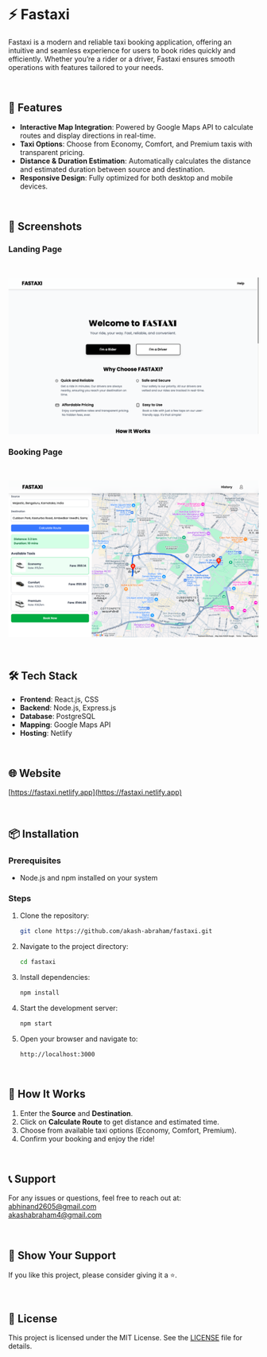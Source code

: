 # ⚡️ Fastaxi

Fastaxi is a modern and reliable taxi booking application, offering an intuitive and seamless experience for users to book rides quickly and efficiently. Whether you’re a rider or a driver, Fastaxi ensures smooth operations with features tailored to your needs.

<br/>

## 🚀 Features

- **Interactive Map Integration**: Powered by Google Maps API to calculate routes and display directions in real-time.
- **Taxi Options**: Choose from Economy, Comfort, and Premium taxis with transparent pricing.
- **Distance & Duration Estimation**: Automatically calculates the distance and estimated duration between source and destination.
- **Responsive Design**: Fully optimized for both desktop and mobile devices.
<br/>

## 📸 Screenshots

### Landing Page
<br/>
<p align="center">
   <img src="./client/assets/landingpage.png" alt="Fastaxi Landing Page" width="800">
</p>

### Booking Page
<br/>
<p align="center">
   <img src="./client/assets/booking.png" alt="Fastaxi Booking Page" width="800">
</p>

<br/>

## 🛠 Tech Stack

- **Frontend**: React.js, CSS
- **Backend**: Node.js, Express.js
- **Database**: PostgreSQL
- **Mapping**: Google Maps API
- **Hosting**: Netlify

<br/>

## 🌐 Website

[https://fastaxi.netlify.app](https://fastaxi.netlify.app)

<br/>

## 📦 Installation

### Prerequisites
- Node.js and npm installed on your system

### Steps
1. Clone the repository:
   ```bash
   git clone https://github.com/akash-abraham/fastaxi.git
   ```
2. Navigate to the project directory:
   ```bash
   cd fastaxi
   ```
3. Install dependencies:
   ```bash
   npm install
   ```
4. Start the development server:
   ```bash
   npm start
   ```
5. Open your browser and navigate to:
   ```
   http://localhost:3000
   ```

<br/>

## 📝 How It Works

1. Enter the **Source** and **Destination**.
2. Click on **Calculate Route** to get distance and estimated time.
3. Choose from available taxi options (Economy, Comfort, Premium).
4. Confirm your booking and enjoy the ride!

<br/>

## 📞 Support

For any issues or questions, feel free to reach out at: <br/>[abhinand2605@gmail.com](mailto:abhinand2605@gmail.com)<br/>[akashabraham4@gmail.com](mailto:akashabraham46@gmail.com)

<br/>

## 🌟 Show Your Support

If you like this project, please consider giving it a ⭐.

<br/>

## 📄 License

This project is licensed under the MIT License. See the [LICENSE](LICENSE) file for details.







